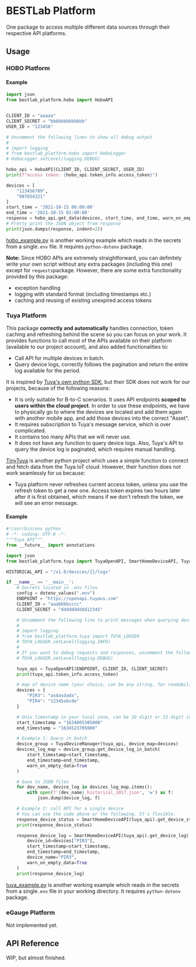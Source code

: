 # BESTLab Platform

One package to access multiple different data sources through their respective API platforms.

## Usage

### HOBO Platform

#### Example

```python
import json
from bestlab_platform.hobo import HoboAPI


CLIENT_ID = "aaaaa"
CLIENT_SECRET = "bbbbbbbbbbbbb"
USER_ID = "123456"

# Uncomment the following lines to show all debug output
#
# import logging
# from bestlab_platform.hobo import HoboLogger
# HoboLogger.setLevel(logging.DEBUG)

hobo_api = HoboAPI(CLIENT_ID, CLIENT_SECRET, USER_ID)
print(f"access token: {hobo_api.token_info.access_token}")

devices = [
    "123456789",
    "987654321"
]
start_time = '2021-10-15 00:00:00'
end_time = '2021-10-15 01:00:00'
response = hobo_api.get_data(devices, start_time, end_time, warn_on_empty_data=True)
# Pretty print the JSON object from response
print(json.dumps(response, indent=2))
```

[hobo_example.py](https://github.com/umonaca/bestlab_platform/blob/master/example/hobo_example.py) is another working example which reads in the secrets from a single`.env` file. It requires `python-dotenv` package. 

**Note:** Since HOBO APIs are extremely straightforward, you can definitely write your own script without any extra packages (including this one) except for `requests`package. However, there are some extra functionality provided by this package:

- exception handling
- logging with standard format (including timestamps etc.)
- caching and reusing of existing unexpired access tokens

### Tuya Platform

This package **correctly and automatically** handles connection, token caching and refreshing behind the scene so you can focus on your work. It provides functions to call most of the APIs available on their platform (available to our project account), and also added functionalities to:

- Call API for multiple devices in batch.
- Query device logs, correctly follows the pagination and return the entire log available for the period.

It is inspired by [Tuya's own python SDK](https://github.com/tuya/tuya-iot-python-sdk), but their SDK does not work for our projects, because of the following reasons:

- It is only suitable for B-to-C scenarios. It uses API endpoints **scoped to users within the cloud project**. In order to use these endpoints, we have to physically go to where the devices are located and add them again with another mobile app, and add those devices into the correct "Asset".
- It requires subscription to Tuya's message service, which is over complicated.
- It contains too many APIs that we will never use.
- It does not have any function to query device logs. Also, Tuya's API to query the device log is paginated, which requires manual handling. 

[TinyTuya](https://github.com/jasonacox/tinytuya) is another python project which uses a simple function to connect and fetch data from the Tuya IoT cloud. However, their function does not work seamlessly for us because:

- Tuya platform never refreshes current access token, unless you use the refresh token to get a new one. Access token expires two hours later after it is first obtained, which means if we don't refresh the token, we will see an error message.

#### Example

```python
#!/usr/bin/env python
# -*- coding: UTF-8 -*-
"""Tuya API"""
from __future__ import annotations

import json
from bestlab_platform.tuya import TuyaOpenAPI, SmartHomeDeviceAPI, TuyaDeviceManager

HISTORICAL_API = "/v1.0/devices/{}/logs"

if __name__ == '__main__':
    # Secrets located in .env files
    config = dotenv_values(".env")
    ENDPOINT = "https://openapi.tuyaus.com"
    CLIENT_ID = "aaabbbbcccc"
    CLIENT_SECRET = "dddddddddd12345"

    # Uncomment the following line to print messages when querying device logs on Tuya platform
    #
    # import logging
    # from bestlab_platform.tuya import TUYA_LOGGER
    # TUYA_LOGGER.setLevel(logging.INFO)
    #
    # If you want to debug requests and responses, uncomment the following line.
    # TUYA_LOGGER.setLevel(logging.DEBUG)

    tuya_api = TuyaOpenAPI(ENDPOINT, CLIENT_ID, CLIENT_SECRET)
    print(tuya_api.token_info.access_token)

    # map of device name (your choice, can be any string, for readability) -> device id (in Tuya's system)
    devices = {
        "PIR3": "asdasdadx",
        "PIR4": "12345abcde"
    }

    # Unix timestamp in your local zone, can be 10 digit or 13 digit int, float, or string
    start_timestamp = "1634005305000"
    end_timestamp = "1634523705000"

    # Example 1: Query in batch
    device_group = TuyaDeviceManager(tuya_api, device_map=devices)
    devices_log_map = device_group.get_device_log_in_batch(
        start_timestamp=start_timestamp,
        end_timestamp=end_timestamp,
        warn_on_empty_data=True
    )

    # Save to JSON files
    for dev_name, device_log in devices_log_map.items():
        with open(f'{dev_name}_historical_1017.json', 'w') as f:
            json.dump(device_log, f)

    # Example 2: call API for a single device
    # You can use the code above or the following. It's flexible.
    response_device_status = SmartHomeDeviceAPI(tuya_api).get_device_status(devices["PIR3"])
    print(response_device_status)

    response_device_log = SmartHomeDeviceAPI(tuya_api).get_device_log(
        device_id=devices["PIR3"],
        start_timestamp=start_timestamp,
        end_timestamp=end_timestamp,
        device_name="PIR3",
        warn_on_empty_data=True
    )
    print(response_device_log)

```

[tuya_example.py](https://github.com/umonaca/bestlab_platform/blob/master/example/tuya_example.py) is another working example which reads in the secrets from a single`.env` file in your working directory. It requires `python-dotenv` package. 

### eGauge Platform

Not implemented yet.

## API Reference

WIP, but almost finished.

